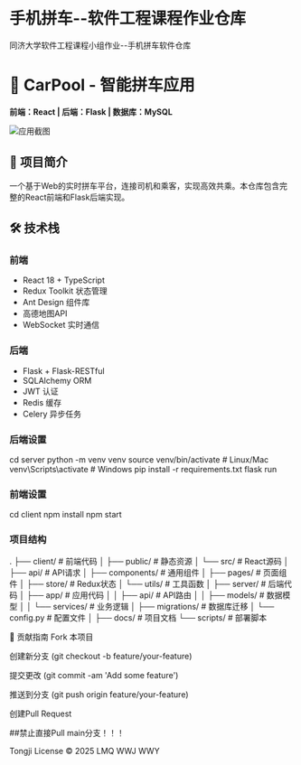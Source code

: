 # 手机拼车--软件工程课程作业仓库
同济大学软件工程课程小组作业--手机拼车软件仓库
# 🚗 CarPool - 智能拼车应用

**前端：React | 后端：Flask | 数据库：MySQL**

![应用截图](./app-preview.png)

## 🌟 项目简介

一个基于Web的实时拼车平台，连接司机和乘客，实现高效共乘。本仓库包含完整的React前端和Flask后端实现。

## 🛠️ 技术栈

### 前端
- React 18 + TypeScript
- Redux Toolkit 状态管理
- Ant Design 组件库
- 高德地图API
- WebSocket 实时通信

### 后端
- Flask + Flask-RESTful
- SQLAlchemy ORM
- JWT 认证
- Redis 缓存
- Celery 异步任务


### 后端设置
cd server
python -m venv venv
source venv/bin/activate  # Linux/Mac
venv\Scripts\activate  # Windows
pip install -r requirements.txt
flask run
### 前端设置
cd client
npm install
npm start

### 项目结构

.
├── client/                 # 前端代码
│   ├── public/            # 静态资源
│   └── src/               # React源码
│       ├── api/           # API请求
│       ├── components/    # 通用组件
│       ├── pages/         # 页面组件
│       ├── store/         # Redux状态
│       └── utils/         # 工具函数
│
├── server/                # 后端代码
│   ├── app/               # 应用代码
│   │   ├── api/          # API路由
│   │   ├── models/       # 数据模型
│   │   └── services/     # 业务逻辑
│   ├── migrations/       # 数据库迁移
│   └── config.py         # 配置文件
│
├── docs/                  # 项目文档
└── scripts/               # 部署脚本

🤝 贡献指南
Fork 本项目

创建新分支 (git checkout -b feature/your-feature)

提交更改 (git commit -am 'Add some feature')

推送到分支 (git push origin feature/your-feature)

创建Pull Request 

##禁止直接Pull main分支！！！

Tongji License © 2025 LMQ WWJ WWY

